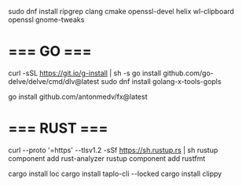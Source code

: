 sudo dnf install ripgrep clang cmake openssl-devel helix wl-clipboard openssl gnome-tweaks

# === GO ===
curl -sSL https://git.io/g-install | sh -s
go install github.com/go-delve/delve/cmd/dlv@latest
sudo dnf install golang-x-tools-gopls

go install github.com/antonmedv/fx@latest

# === RUST ===
curl --proto '=https' --tlsv1.2 -sSf https://sh.rustup.rs | sh
rustup component add rust-analyzer
rustup component add rustfmt

cargo install loc
cargo install taplo-cli --locked
cargo install clippy

